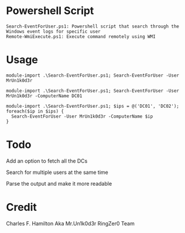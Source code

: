 # Powershell Script
```
Search-EventForUser.ps1: Powershell script that search through the Windows event logs for specific user
Remote-WmiExecute.ps1: Execute command remotely using WMI
```

# Usage
```
module-import .\Search-EventForUser.ps1; Search-EventForUser -User MrUn1k0d3r

module-import .\Search-EventForUser.ps1; Search-EventForUser -User MrUn1k0d3r -ComputerName DC01

module-import .\Search-EventForUser.ps1; $ips = @('DC01', 'DC02'); foreach($ip in $ips) {
  Search-EventForUser -User MrUn1k0d3r -ComputerName $ip 
}
```

# Todo

Add an option to fetch all the DCs

Search for multiple users at the same time

Parse the output and make it more readable

# Credit
Charles F. Hamilton Aka Mr.Un1k0d3r RingZer0 Team

